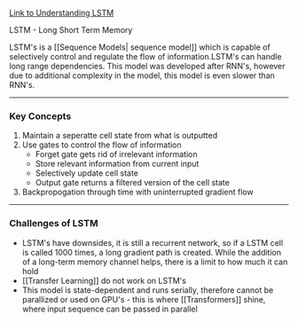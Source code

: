 [Link to Understanding LSTM](https://colah.github.io/posts/2015-08-Understanding-LSTMs/)

LSTM - Long Short Term Memory

LSTM's is a [[Sequence Models| sequence model]] which is capable of selectively control and regulate the flow of information.LSTM's can handle long range dependencies. This model was developed after RNN's, however due to additional complexity in the model, this model is even slower than RNN's.

---

### Key Concepts

1. Maintain a seperatte cell state from what is outputted
2. Use gates to control the flow of information
	- Forget gate gets rid of irrelevant information
	- Store relevant information from current input
	- Selectively update cell state
	- Output gate returns a filtered version of the cell state
3. Backpropogation through time with uninterrupted gradient flow

---

### Challenges of LSTM

- LSTM's have downsides, it is still a recurrent network, so if a LSTM cell is called 1000 times, a long gradient path is created. While the addition of a long-term memory channel helps, there is a limit to how much it can hold
- [[Transfer Learning]] do not work on LSTM's
- This model is state-dependent and runs serially, therefore cannot be parallized or used on GPU's - this is where [[Transformers]] shine, where input sequence can be passed in parallel
